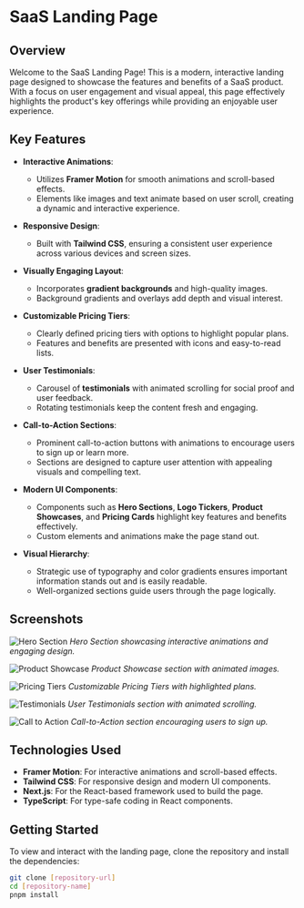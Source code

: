 # SaaS Landing Page

## Overview

Welcome to the SaaS Landing Page! This is a modern, interactive landing page designed to showcase the features and benefits of a SaaS product. With a focus on user engagement and visual appeal, this page effectively highlights the product's key offerings while providing an enjoyable user experience.

## Key Features

- **Interactive Animations**:
  - Utilizes **Framer Motion** for smooth animations and scroll-based effects.
  - Elements like images and text animate based on user scroll, creating a dynamic and interactive experience.

- **Responsive Design**:
  - Built with **Tailwind CSS**, ensuring a consistent user experience across various devices and screen sizes.

- **Visually Engaging Layout**:
  - Incorporates **gradient backgrounds** and high-quality images.
  - Background gradients and overlays add depth and visual interest.

- **Customizable Pricing Tiers**:
  - Clearly defined pricing tiers with options to highlight popular plans.
  - Features and benefits are presented with icons and easy-to-read lists.

- **User Testimonials**:
  - Carousel of **testimonials** with animated scrolling for social proof and user feedback.
  - Rotating testimonials keep the content fresh and engaging.

- **Call-to-Action Sections**:
  - Prominent call-to-action buttons with animations to encourage users to sign up or learn more.
  - Sections are designed to capture user attention with appealing visuals and compelling text.

- **Modern UI Components**:
  - Components such as **Hero Sections**, **Logo Tickers**, **Product Showcases**, and **Pricing Cards** highlight key features and benefits effectively.
  - Custom elements and animations make the page stand out.

- **Visual Hierarchy**:
  - Strategic use of typography and color gradients ensures important information stands out and is easily readable.
  - Well-organized sections guide users through the page logically.

## Screenshots

![Hero Section](path/to/screenshot-hero.png)
*Hero Section showcasing interactive animations and engaging design.*

![Product Showcase](path/to/screenshot-product-showcase.png)
*Product Showcase section with animated images.*

![Pricing Tiers](path/to/screenshot-pricing.png)
*Customizable Pricing Tiers with highlighted plans.*

![Testimonials](path/to/screenshot-testimonials.png)
*User Testimonials section with animated scrolling.*

![Call to Action](path/to/screenshot-call-to-action.png)
*Call-to-Action section encouraging users to sign up.*

## Technologies Used

- **Framer Motion**: For interactive animations and scroll-based effects.
- **Tailwind CSS**: For responsive design and modern UI components.
- **Next.js**: For the React-based framework used to build the page.
- **TypeScript**: For type-safe coding in React components.

## Getting Started

To view and interact with the landing page, clone the repository and install the dependencies:

```bash
git clone [repository-url]
cd [repository-name]
pnpm install
